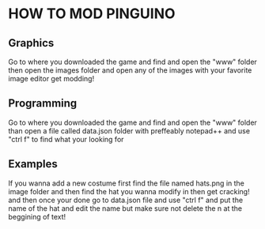 # HOW TO MOD PINGUINO

## Graphics
Go to where you downloaded the game and find and open the "www" folder then open the images folder and open any of the images with your favorite image editor get modding!


## Programming
Go to where you downloaded the game and find and open the "www" folder than open a file called data.json folder with preffeably notepad++ and use "ctrl f" to find what your looking for


## Examples
If you wanna add a new costume first find the file named hats.png in the image folder and then find the hat you wanna modify in then get cracking!
and then once your done go to data.json file and use "ctrl f" and put the name of the hat and edit the name but make sure not delete the n at the beggining of text!